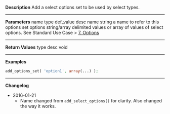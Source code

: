 **Description**
Add a select options set to be used by select types.

--------
**Parameters**
name	type	def_value	desc
name	string		a name to refer to this options set
options	string/array		delimited values or array of values of select options. See Standard Use Case > [7. Options](#7-options)

--------
**Return Values**
type	desc
void

--------
**Examples**

```php
add_options_set( 'option1', array(...) );
```

--------
**Changelog**
- 2016-01-21
	- Name changed from `add_select_options()` for clarity. Also changed the way it works.
